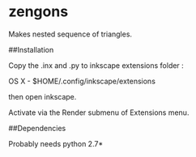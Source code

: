 # zengons


Makes nested sequence of triangles.


##Installation 

Copy the .inx and .py to  inkscape extensions folder :

OS X - $HOME/.config/inkscape/extensions

then open inkscape. 

Activate via the Render submenu of Extensions menu.

##Dependencies

Probably needs python 2.7*








